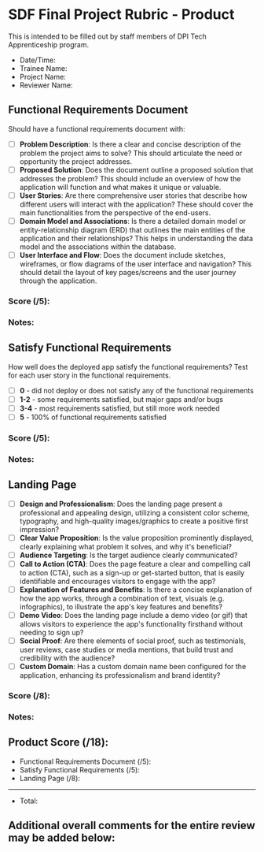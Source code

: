 # SDF Final Project Rubric - Product
This is intended to be filled out by staff members of DPI Tech Apprenticeship program.

- Date/Time:
- Trainee Name:
- Project Name:
- Reviewer Name:

## Functional Requirements Document
Should have a functional requirements document with:
- [ ] **Problem Description**: Is there a clear and concise description of the problem the project aims to solve? This should articulate the need or opportunity the project addresses.
- [ ] **Proposed Solution**: Does the document outline a proposed solution that addresses the problem? This should include an overview of how the application will function and what makes it unique or valuable.
- [ ] **User Stories**: Are there comprehensive user stories that describe how different users will interact with the application? These should cover the main functionalities from the perspective of the end-users.
- [ ] **Domain Model and Associations**: Is there a detailed domain model or entity-relationship diagram (ERD) that outlines the main entities of the application and their relationships? This helps in understanding the data model and the associations within the database.
- [ ] **User Interface and Flow**: Does the document include sketches, wireframes, or flow diagrams of the user interface and navigation? This should detail the layout of key pages/screens and the user journey through the application.

### Score (/5):

### Notes:

## Satisfy Functional Requirements
How well does the deployed app satisfy the functional requirements? Test for each user story in the functional requirements.
- [ ] **0** - did not deploy or does not satisfy any of the functional requirements
- [ ] **1-2** - some requirements satisfied, but major gaps and/or bugs
- [ ] **3-4** - most requirements satisfied, but still more work needed
- [ ] **5** - 100% of functional requirements satisfied

### Score (/5):

### Notes:

## Landing Page
- [ ] **Design and Professionalism**: Does the landing page present a professional and appealing design, utilizing a consistent color scheme, typography, and high-quality images/graphics to create a positive first impression?
- [ ] **Clear Value Proposition**: Is the value proposition prominently displayed, clearly explaining what problem it solves, and why it's beneficial?
- [ ] **Audience Targeting**: Is the target audience clearly communicated?
- [ ] **Call to Action (CTA)**: Does the page feature a clear and compelling call to action (CTA), such as a sign-up or get-started button, that is easily identifiable and encourages visitors to engage with the app?
- [ ] **Explanation of Features and Benefits**: Is there a concise explanation of how the app works, through a combination of text, visuals (e.g. infographics), to illustrate the app's key features and benefits?
- [ ] **Demo Video**: Does the landing page include a demo video (or gif) that allows visitors to experience the app's functionality firsthand without needing to sign up?
- [ ] **Social Proof**: Are there elements of social proof, such as testimonials, user reviews, case studies or media mentions, that build trust and credibility with the audience?
- [ ] **Custom Domain**: Has a custom domain name been configured for the application, enhancing its professionalism and brand identity?

### Score (/8):

### Notes:

## Product Score (/18):
- Functional Requirements Document (/5):
- Satisfy Functional Requirements (/5):
- Landing Page (/8):
---
- Total: 

## Additional overall comments for the entire review may be added below:
```




```
